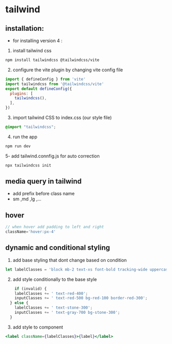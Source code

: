 # tailwind 
## installation:
* for installing version 4 :
1. install tailwind css
```bash
npm install tailwindcss @tailwindcss/vite
```
2. configure the vite plugin by changing vite config file 
```js
import { defineConfig } from 'vite'
import tailwindcss from '@tailwindcss/vite'
export default defineConfig({
  plugins: [
    tailwindcss(),
  ],
})
```
3. import tailwind CSS to index.css (our style file)
```css
@import "tailwindcss";
```
4. run the app 
```bash
npm run dev
```
5- add tailwind.connfig.js for auto correction
```bash
npx tailwindcss init
```
## media query in tailwind 
* add prefix before class name 
* sm ,md ,lg ,...

## hover 
```js
// when hover add padding to left and right 
className='hover:px-4'
```
## dynamic and conditional styling
1. add base styling that dont change based on condition 
```js
let labelClasses = 'block mb-2 text-xs font-bold tracking-wide uppercase';
```
2. add style conditionally to the base style 
```js
    if (invalid) {
    labelClasses += ' text-red-400';
    inputClasses += ' text-red-500 bg-red-100 border-red-300';
  } else {
    labelClasses += ' text-stone-300';
    inputClasses += ' text-gray-700 bg-stone-300';
  }
```
3. add style to component 
```jsx
<label className={labelClasses}>{label}</label>
```
